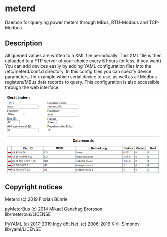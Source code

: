 # meterd
Daemon for querying power meters through MBus, RTU-Modbus and TCP-Modbus

## Description
All queried values are written to a XML file periodically. This XML file is then uploaded to a FTP server of your choice every 6 hours (or less, if you want)  
You can add devices easily by adding YAML configuration files into the /etc/meterd/conf.d directory. In this config files you can specify device parameters, for example which serial device to use, as well as all Modbus registers/MBus data records to query. This configuration is also accessible through the web interface.

![Screenshot of a mbus dev config](https://raw.githubusercontent.com/buehrle/meterd/master/screen1.png)

## Copyright notices
Meterd (c) 2019 Florian Bührle

pyMeterBus (c) 2014 Mikael Ganehag Brorsson  
lib/meterbus/LICENSE

PyYAML (c) 2017-2019 Ingy döt Net, (c) 2006-2016 Kirill Simonov  
lib/yaml/LICENSE

